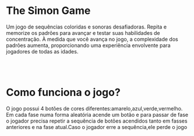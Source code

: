 # The Simon Game
<p> Um jogo de sequências coloridas e sonoras desafiadoras. Repita e memorize os padrões para avançar e testar suas habilidades de concentração. À medida que você avança no jogo, a complexidade dos padrões aumenta, proporcionando uma experiência envolvente para jogadores de todas as idades.</p>
<br>
<br>
<h1> Como funciona o jogo?</h1>
<p> O jogo possui 4 botões de cores diferentes:amarelo,azul,verde,vermelho. Em cada fase numa forma aleatória acende um botão e para passar de fase o jogador precisa repetir a sequência de botões acendidos tanto em fasses anteriores e na fase atual.Caso o jogador erre a sequência,ele perde o jogo </p>
